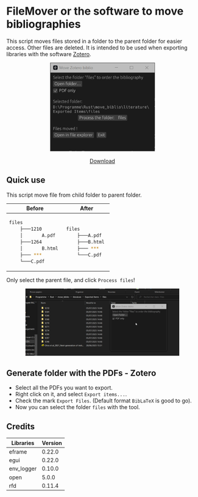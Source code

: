 # FileMover or the software to move bibliographies

This script moves files stored in a folder to the parent folder for easier access. Other files are deleted.
It is intended to be used when exporting libraries with the software [Zotero](https://www.zotero.org/).


<div align="center">
<img src="./images/main.png"  width="275"/>

[Download](https://github.com/S6ril/FilesMover/releases/)

</div>


## Quick use

This script move file from child folder to parent folder.

<table  align="center">
<thead>
  <tr>
    <th>Before</th>
    <th>After</th>
  </tr>
</thead>
<tbody>
<tr>
<td>
    
```bash                         
files              
    ├───1210       
    │       A.pdf  
    ├───1264       
    │       B.html 
    ├─── ***       
    └───C.pdf      
```
</td>
<td>

```bash 
files          
    ├───A.pdf  
    ├───B.html 
    ├─── ***   
    └───C.pdf  


``` 
</td>
</tr>
</tbody>
</table>

Only select the parent file, and click `Process files`!

<p align="center">
  <img src="./images/Animation.gif" width="80%"/>
</p>

## Generate folder with the PDFs - Zotero

* Select all the PDFs you want to export.
* Right click on it, and select `Export items...`.
* Check the mark `Export Files`. (Default format `BibLaTeX` is good to go).
* Now you can select the folder `files` with the tool.


## Credits

<table  align="center">
<thead>
  <tr>
    <th>Libraries</th>
    <th>Version</th>
  </tr>
</thead>
<tbody>
<tr>
    <td>eframe</td>
    <td>0.22.0</td>
</tr>
<tr>
    <td>egui</td>
    <td>0.22.0</td>
</tr>
<tr>
    <td>env_logger</td>
    <td>0.10.0</td>
</tr>
<tr>
    <td>open</td>
    <td>5.0.0</td>
</tr>
<tr>
    <td>rfd</td>
    <td> 0.11.4</td>
</tr>
</tbody>
</table>



